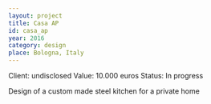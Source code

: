 ```yaml
---
layout: project
title: Casa AP
id: casa_ap
year: 2016
category: design
place: Bologna, Italy
---
```

Client: undisclosed
Value: 10.000 euros 
Status: In progress

Design of a custom made steel kitchen for a private home
